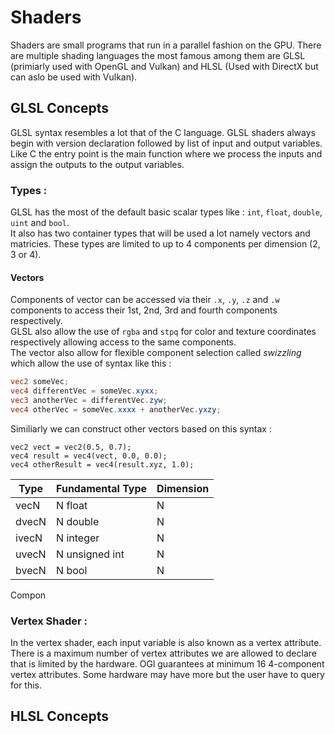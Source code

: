 # Shaders
Shaders are small programs that run in a parallel fashion on the GPU. 
There are multiple shading languages the most famous among them are GLSL (primiarly used with OpenGL and Vulkan) and HLSL (Used with DirectX but can aslo be used with Vulkan).

## GLSL Concepts
GLSL syntax resembles a lot that of the C language. GLSL shaders always begin with version declaration followed by list of input and output variables. 
Like C the entry point is the main function where we process the inputs and assign the outputs to the output variables.

### Types : 
GLSL has the most of the default basic scalar types like :  `int`, `float`, `double`, `uint` and `bool`.  
It also has two container types that will be used a lot namely vectors and matricies. 
These types are limited to up to 4 components per dimension (2, 3 or 4).

#### Vectors
Components of vector can be accessed via their `.x`, `.y`, `.z` and `.w` components to access their 1st, 2nd, 3rd and fourth components respectively.  
GLSL also allow the use of `rgba` and `stpq` for color and texture coordinates respectively allowing access to the same components.  
The vector also allow for flexible component selection called *swizzling* which allow the use of syntax like this : 
```glsl
vec2 someVec;
vec4 differentVec = someVec.xyxx;
vec3 anotherVec = differentVec.zyw;
vec4 otherVec = someVec.xxxx + anotherVec.yxzy;
```
Similiarly we can construct other vectors based on this syntax : 
```
vec2 vect = vec2(0.5, 0.7);
vec4 result = vec4(vect, 0.0, 0.0);
vec4 otherResult = vec4(result.xyz, 1.0);
```

|Type|Fundamental Type|Dimension|
|----|----------------|---------|
|vecN|N float         |N       |
|dvecN|N double       |N       |
|ivecN|N integer      |N       |
|uvecN|N unsigned int |N       |
|bvecN|N bool         |N       |

Compon
### Vertex Shader : 
In the vertex shader, each input variable is also known as a vertex attribute. There is a maximum number of vertex attributes we are allowed to declare that is limited by the hardware. 
OGl guarantees at minimum 16 4-component vertex attributes. Some hardware may have more but the user have to query for this.

## HLSL Concepts
